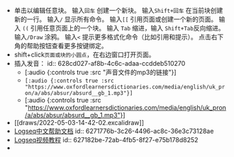 - 单击以编辑任意块。
  输入`回车`  创建一个新块。
  输入`Shift+回车` 在当前块创建新的一行。
  输入`/`   显示所有命令。
  输入`[[`  引用页面或创建一个新的页面。
  输入 `((`   引用任意页面上的一个块。
  输入 `Tab` 缩进，输入 `Shift+Tab`反向缩进。
  输入`/Draw`  涂鸦。
  输入`<`  提示更多格式化命令（比如引用和提示）。
  点击右下角的帮助按钮查看更多按键绑定。
- shift+click`页面或块的小圆点`，在右边窗口打开页面。
- 插入发音：
  id:: 628cd027-af8b-4c6c-adaa-ccddeb510270
	- [:audio {:controls true :src "声音文件的mp3的链接"}]
	- `[:audio {:controls true :src "https://www.oxfordlearnersdictionaries.com/media/english/uk_pron/a/abs/absur/absurd__gb_1.mp3"}]`
	- [:audio {:controls true :src "https://www.oxfordlearnersdictionaries.com/media/english/uk_pron/a/abs/absur/absurd__gb_1.mp3"}]
- [[draws/2022-05-03-14-42-02.excalidraw]]
- [Logseq中文帮助文档](http://northnight.gitee.io/logseq-documents/#/page/logseq%E6%96%B0%E6%89%8B)
  id:: 6271776b-3c26-4496-ac8c-36e3c73128ae
- [Logseq视频教程](https://www.youtube.com/channel/UCz7EgrAosr5FRF3IErGV-yQ)
  id:: 627182be-72ab-4fb5-8f27-e75b178d8252
-